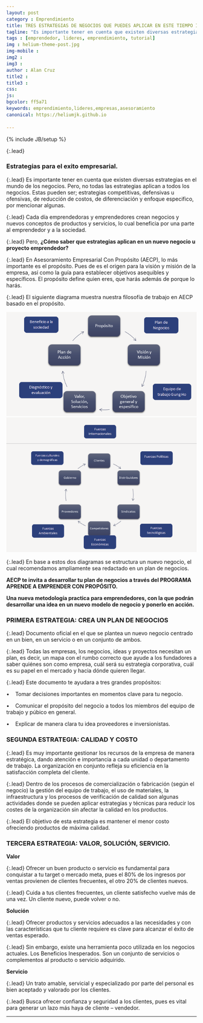 ```yaml
---
layout: post
category : Emprendimiento
title: TRES ESTRATEGIAS DE NEGOCIOS QUE PUEDES APLICAR EN ESTE TIEMPO INCIERTO.
tagline: "Es importante tener en cuenta que existen diversas estrategias en el mundo de los negocios."
tags : [emprendedor, lideres, emprendimiento, tutorial]
img : helium-theme-post.jpg
img-mobile : 
img2 : 
img3 : 
author : Alan Cruz
title2 : 
title3 : 
css: 
js: 
bgcolor: ff5a71
keywords: emprendimiento,lideres,empresas,asesoramiento
canonical: https://heliumjk.github.io

---
```

{% include JB/setup %}

{:.lead}
### Estrategias para el exito empresarial.

<!--more-->

{:.lead}
Es importante tener en cuenta que existen diversas estrategias en el mundo de los negocios.
Pero, no todas las estrategias aplican a todos los negocios. Estas pueden ser; estrategias competitivas, defensivas u ofensivas, de reducción de costos, de diferenciación y enfoque especifico, por mencionar algunas. 

{:.lead}
Cada día emprendedoras y emprendedores crean negocios y nuevos conceptos de productos y servicios, lo cual beneficia por una parte al emprendedor y a la sociedad. 


{:.lead}
Pero, **¿Cómo saber que estrategias aplican en un nuevo negocio u proyecto emprendedor?**

{:.lead}
En Asesoramiento Empresarial Con Propósito (AECP), lo más importante es el propósito. 
Pues de es el origen para la visión y misión de la empresa, así como la guía para establecer objetivos asequibles y específicos. El propósito define quien eres, que harás además de porque lo harás. 

{:.lead}
El siguiente diagrama muestra nuestra filosofía de trabajo en AECP basado en el propósito.

<img src="/assets/images/blog/diagrama1.png" alt="alt text" title="Title" />

<br>

<img src="/assets/images/blog/diagrama2.png" alt="alt text" title="Title" />

<br>


{:.lead}
En base a estos dos diagramas se estructura un nuevo negocio, el cual recomendamos ampliamente sea redactado en un plan de negocios.  


**AECP te invita a desarrollar tu plan de negocios a través del PROGRAMA APRENDE A EMPRENDER CON PROPÓSITO.** 

**Una nueva metodología practica para emprendedores, con la que podrán desarrollar una idea en un nuevo modelo de negocio y ponerlo en acción.**



### PRIMERA ESTRATEGIA: CREA UN PLAN DE NEGOCIOS 

{:.lead}
Documento oficial en el que se plantea un nuevo negocio centrado en un bien, en un servicio o en un conjunto de ambos.  

{:.lead}
Todas las empresas, los negocios, ideas y proyectos necesitan un plan, es decir, un mapa con el rumbo correcto que ayude a los fundadores a saber quiénes son como empresa, cuál será su estrategia corporativa, cuál es su papel en el mercado y hacia dónde quieren llegar.  

{:.lead}
Este documento te ayudara a tres grandes propósitos: 

&#8226;&nbsp;&nbsp;&nbsp; Tomar decisiones importantes en momentos clave para tu negocio. 

&#8226;&nbsp;&nbsp;&nbsp; Comunicar el propósito del negocio a todos los miembros del equipo de trabajo y púbico en general.   

&#8226;&nbsp;&nbsp;&nbsp; Explicar de manera clara tu idea proveedores e inversionistas.  

 

### SEGUNDA ESTRATEGIA: CALIDAD Y COSTO  

{:.lead}
Es muy importante gestionar los recursos de la empresa de manera estratégica, dando atención e importancia a cada unidad o departamento de trabajo. La organización en conjunto refleja su eficiencia en la satisfacción completa del cliente.  

{:.lead}
Dentro de los procesos de comercialización o fabricación (según el negocio) la gestión del equipo de trabajo, el uso de materiales, la infraestructura y los procesos de verificación de calidad son algunas actividades donde se pueden aplicar estrategias y técnicas para reducir los costes de la organización sin afectar la calidad en los productos. 

{:.lead}
El objetivo de esta estrategia es mantener el menor costo ofreciendo productos de máxima calidad.  

### TERCERA ESTRATEGIA: VALOR, SOLUCIÓN, SERVICIO.  

**Valor**

{:.lead}
Ofrecer un buen producto o servicio es fundamental para conquistar a tu target o mercado meta, pues el 80% de los ingresos por ventas provienen de clientes frecuentes, el otro 20% de clientes nuevos.   

{:.lead}
Cuida a tus clientes frecuentes, un cliente satisfecho vuelve más de una vez. Un cliente nuevo, puede volver o no.  

**Solución**

{:.lead}
Ofrecer productos y servicios adecuados a las necesidades y con las características que tu cliente requiere es clave para alcanzar el éxito de ventas esperado.  

{:.lead}
Sin embargo, existe una herramienta poco utilizada en los negocios actuales. Los Beneficios Inesperados. Son un conjunto de servicios o complementos al producto o servicio adquirido.   

**Servicio** 

{:.lead}
Un trato amable, servicial y especializado por parte del personal es bien aceptado y valorado por los clientes.   

{:.lead}
Busca ofrecer confianza y seguridad a los clientes, pues es vital para generar un lazo más haya de cliente – vendedor.  

----
